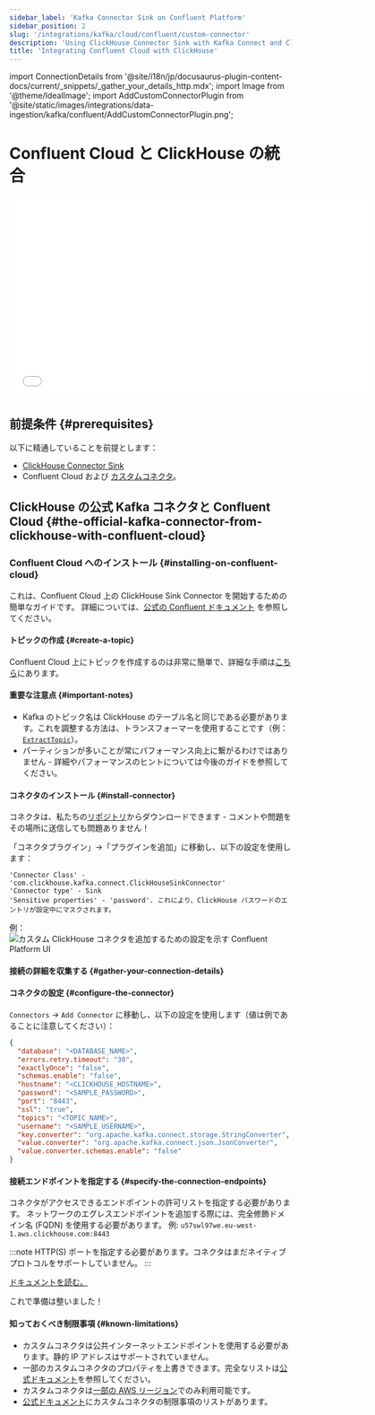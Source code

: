 ```yaml
---
sidebar_label: 'Kafka Connector Sink on Confluent Platform'
sidebar_position: 2
slug: '/integrations/kafka/cloud/confluent/custom-connector'
description: 'Using ClickHouse Connector Sink with Kafka Connect and ClickHouse'
title: 'Integrating Confluent Cloud with ClickHouse'
---
```


import ConnectionDetails from '@site/i18n/jp/docusaurus-plugin-content-docs/current/_snippets/_gather_your_details_http.mdx';
import Image from '@theme/IdealImage';
import AddCustomConnectorPlugin from '@site/static/images/integrations/data-ingestion/kafka/confluent/AddCustomConnectorPlugin.png';


# Confluent Cloud と ClickHouse の統合

<div class='vimeo-container'>
  <iframe src="//www.youtube.com/embed/SQAiPVbd3gg"
    width="640"
    height="360"
    frameborder="0"
    allow="autoplay;
    fullscreen;
    picture-in-picture"
    allowfullscreen>
  </iframe>
</div>

## 前提条件 {#prerequisites}
以下に精通していることを前提とします：
* [ClickHouse Connector Sink](../kafka-clickhouse-connect-sink.md)
* Confluent Cloud および [カスタムコネクタ](https://docs.confluent.io/cloud/current/connectors/bring-your-connector/overview.html)。

## ClickHouse の公式 Kafka コネクタと Confluent Cloud {#the-official-kafka-connector-from-clickhouse-with-confluent-cloud}

### Confluent Cloud へのインストール {#installing-on-confluent-cloud}
これは、Confluent Cloud 上の ClickHouse Sink Connector を開始するための簡単なガイドです。
詳細については、[公式の Confluent ドキュメント](https://docs.confluent.io/cloud/current/connectors/bring-your-connector/custom-connector-qs.html#uploading-and-launching-the-connector) を参照してください。

#### トピックの作成 {#create-a-topic}
Confluent Cloud 上にトピックを作成するのは非常に簡単で、詳細な手順は[こちら](https://docs.confluent.io/cloud/current/client-apps/topics/manage.html)にあります。

#### 重要な注意点 {#important-notes}

* Kafka のトピック名は ClickHouse のテーブル名と同じである必要があります。これを調整する方法は、トランスフォーマーを使用することです（例： [`ExtractTopic`](https://docs.confluent.io/platform/current/connect/transforms/extracttopic.html)）。
* パーティションが多いことが常にパフォーマンス向上に繋がるわけではありません - 詳細やパフォーマンスのヒントについては今後のガイドを参照してください。

#### コネクタのインストール {#install-connector}
コネクタは、私たちの[リポジトリ](https://github.com/ClickHouse/clickhouse-kafka-connect/releases)からダウンロードできます - コメントや問題をその場所に送信しても問題ありません！

「コネクタプラグイン」->「プラグインを追加」に移動し、以下の設定を使用します：

```text
'Connector Class' - 'com.clickhouse.kafka.connect.ClickHouseSinkConnector'
'Connector type' - Sink
'Sensitive properties' - 'password'. これにより、ClickHouse パスワードのエントリが設定中にマスクされます。
```
例：
<Image img={AddCustomConnectorPlugin} size="md" alt="カスタム ClickHouse コネクタを追加するための設定を示す Confluent Platform UI" border/>

#### 接続の詳細を収集する {#gather-your-connection-details}
<ConnectionDetails />

#### コネクタの設定 {#configure-the-connector}
`Connectors` -> `Add Connector` に移動し、以下の設定を使用します（値は例であることに注意してください）：

```json
{
  "database": "<DATABASE_NAME>",
  "errors.retry.timeout": "30",
  "exactlyOnce": "false",
  "schemas.enable": "false",
  "hostname": "<CLICKHOUSE_HOSTNAME>",
  "password": "<SAMPLE_PASSWORD>",
  "port": "8443",
  "ssl": "true",
  "topics": "<TOPIC_NAME>",
  "username": "<SAMPLE_USERNAME>",
  "key.converter": "org.apache.kafka.connect.storage.StringConverter",
  "value.converter": "org.apache.kafka.connect.json.JsonConverter",
  "value.converter.schemas.enable": "false"
}
```

#### 接続エンドポイントを指定する {#specify-the-connection-endpoints}
コネクタがアクセスできるエンドポイントの許可リストを指定する必要があります。
ネットワークのエグレスエンドポイントを追加する際には、完全修飾ドメイン名 (FQDN) を使用する必要があります。
例: `u57swl97we.eu-west-1.aws.clickhouse.com:8443`

:::note
HTTP(S) ポートを指定する必要があります。コネクタはまだネイティブプロトコルをサポートしていません。
:::

[ドキュメントを読む。](https://docs.confluent.io/cloud/current/connectors/bring-your-connector/custom-connector-qs.html#cc-byoc-endpoints)

これで準備は整いました！

#### 知っておくべき制限事項 {#known-limitations}
* カスタムコネクタは公共インターネットエンドポイントを使用する必要があります。静的 IP アドレスはサポートされていません。
* 一部のカスタムコネクタのプロパティを上書きできます。完全なリストは[公式ドキュメント](https://docs.confluent.io/cloud/current/connectors/bring-your-connector/custom-connector-manage.html#override-configuration-properties)を参照してください。
* カスタムコネクタは[一部の AWS リージョン](https://docs.confluent.io/cloud/current/connectors/bring-your-connector/custom-connector-fands.html#supported-aws-regions)でのみ利用可能です。
* [公式ドキュメント](https://docs.confluent.io/cloud/current/connectors/bring-your-connector/custom-connector-fands.html#limitations)にカスタムコネクタの制限事項のリストがあります。

